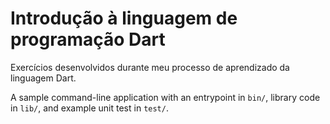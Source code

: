 # Introdução à linguagem de programação Dart

 Exercícios desenvolvidos durante meu processo de aprendizado da linguagem Dart.

A sample command-line application with an entrypoint in `bin/`, library code
in `lib/`, and example unit test in `test/`.

